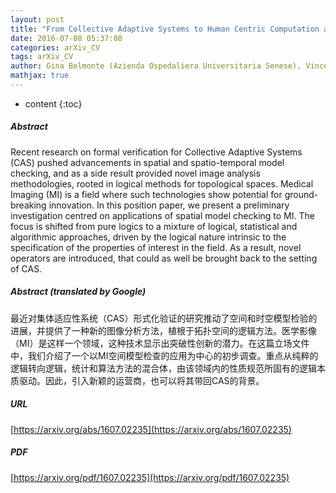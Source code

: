 ```yaml
---
layout: post
title: "From Collective Adaptive Systems to Human Centric Computation and Back: Spatial Model Checking for Medical Imaging"
date: 2016-07-08 05:37:08
categories: arXiv_CV
tags: arXiv_CV
author: Gina Belmonte (Azienda Ospedaliera Universitaria Senese), Vincenzo Ciancia (Istituto di Scienza e Tecnologie dell'Informazione "A. Faedo", Consiglio Nazionale delle Ricerche), Diego Latella (Istituto di Scienza e Tecnologie dell'Informazione "A. Faedo", Consiglio Nazionale delle Ricerche), Mieke Massink (Istituto di Scienza e Tecnologie dell'Informazione "A. Faedo", Consiglio Nazionale delle Ricerche)
mathjax: true
---
```


* content
{:toc}

##### Abstract
Recent research on formal verification for Collective Adaptive Systems (CAS) pushed advancements in spatial and spatio-temporal model checking, and as a side result provided novel image analysis methodologies, rooted in logical methods for topological spaces. Medical Imaging (MI) is a field where such technologies show potential for ground-breaking innovation. In this position paper, we present a preliminary investigation centred on applications of spatial model checking to MI. The focus is shifted from pure logics to a mixture of logical, statistical and algorithmic approaches, driven by the logical nature intrinsic to the specification of the properties of interest in the field. As a result, novel operators are introduced, that could as well be brought back to the setting of CAS.

##### Abstract (translated by Google)
最近对集体适应性系统（CAS）形式化验证的研究推动了空间和时空模型检验的进展，并提供了一种新的图像分析方法，植根于拓扑空间的逻辑方法。医学影像（MI）是这样一个领域，这种技术显示出突破性创新的潜力。在这篇立场文件中，我们介绍了一个以MI空间模型检查的应用为中心的初步调查。重点从纯粹的逻辑转向逻辑，统计和算法方法的混合体，由该领域内的性质规范所固有的逻辑本质驱动。因此，引入新颖的运营商，也可以将其带回CAS的背景。

##### URL
[https://arxiv.org/abs/1607.02235](https://arxiv.org/abs/1607.02235)

##### PDF
[https://arxiv.org/pdf/1607.02235](https://arxiv.org/pdf/1607.02235)

